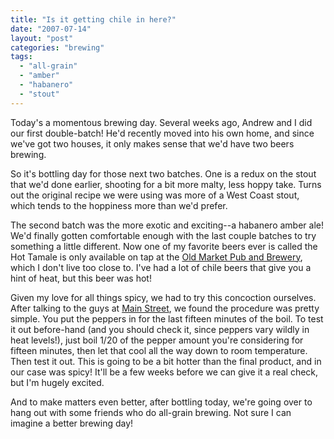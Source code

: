 ```yaml
---
title: "Is it getting chile in here?"
date: "2007-07-14"
layout: "post"
categories: "brewing"
tags:
  - "all-grain"
  - "amber"
  - "habanero"
  - "stout"
---
```


Today's a momentous brewing day. Several weeks ago, Andrew and I did our first double-batch! He'd recently moved into his own home, and since we've got two houses, it only makes sense that we'd have two beers brewing.

So it's bottling day for those next two batches. One is a redux on the stout that we'd done earlier, shooting for a bit more malty, less hoppy take. Turns out the original recipe we were using was more of a West Coast stout, which tends to the hoppiness more than we'd prefer.

The second batch was the more exotic and exciting--a habanero amber ale! We'd finally gotten comfortable enough with the last couple batches to try something a little different. Now one of my favorite beers ever is called the Hot Tamale is only available on tap at the [Old Market Pub and Brewery](http://portland.citysearch.com/profile/8480121/), which I don't live too close to. I've had a lot of chile beers that give you a hint of heat, but this beer was hot!

Given my love for all things spicy, we had to try this concoction ourselves. After talking to the guys at [Main Street](http://www.mainbrew.com/), we found the procedure was pretty simple. You put the peppers in for the last fifteen minutes of the boil. To test it out before-hand (and you should check it, since peppers vary wildly in heat levels!), just boil 1/20 of the pepper amount you're considering for fifteen minutes, then let that cool all the way down to room temperature. Then test it out. This is going to be a bit hotter than the final product, and in our case was spicy! It'll be a few weeks before we can give it a real check, but I'm hugely excited.

And to make matters even better, after bottling today, we're going over to hang out with some friends who do all-grain brewing. Not sure I can imagine a better brewing day!
